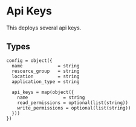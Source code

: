 # Api Keys

This deploys several api keys.

## Types

```hcl
config = object({
  name             = string
  resource_group   = string
  location         = string
  application_type = string

  api_keys = map(object({
    name             = string
    read_permissions = optional(list(string))
    write_permissions = optional(list(string))
  }))
})
```
